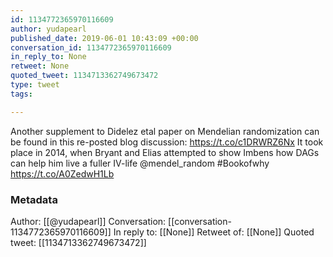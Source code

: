 ```yaml
---
id: 1134772365970116609
author: yudapearl
published_date: 2019-06-01 10:43:09 +00:00
conversation_id: 1134772365970116609
in_reply_to: None
retweet: None
quoted_tweet: 1134713362749673472
type: tweet
tags:

---
```


Another supplement to Didelez etal paper on Mendelian randomization can be found in this re-posted blog discussion:
https://t.co/c1DRWRZ6Nx It took place in 2014, when Bryant and Elias attempted to show Imbens how DAGs can help him live a fuller IV-life @mendel_random #Bookofwhy https://t.co/A0ZedwH1Lb

### Metadata

Author: [[@yudapearl]]
Conversation: [[conversation-1134772365970116609]]
In reply to: [[None]]
Retweet of: [[None]]
Quoted tweet: [[1134713362749673472]]
